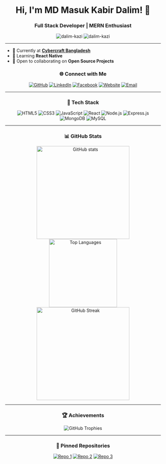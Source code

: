 <h1 align="center">Hi, I'm MD Masuk Kabir Dalim! 👋</h1>
<h3 align="center">Full Stack Developer | MERN Enthusiast</h3>

<p align="center">
  <img src="https://komarev.com/ghpvc/?username=dalim-kazi&label=Profile%20views&color=0e75b6&style=flat" alt="dalim-kazi" />
  <img src="https://img.shields.io/github/followers/dalim-kazi?label=Follow&style=social" alt="dalim-kazi" />
</p>

---

- 🔭 Currently at **[Cybercraft Bangladesh](https://nusaiba.com.bd/cybercraft/)**
- 🌱 Learning **React Native**
- 🤝 Open to collaborating on **Open Source Projects**

<h3 align="center">🌐 Connect with Me</h3>

<p align="center">
  <a href="https://github.com/dalim-kazi"><img src="https://img.shields.io/badge/GitHub-100000?style=for-the-badge&logo=github&logoColor=white" alt="GitHub"/></a>
  <a href="https://www.linkedin.com/in/md-masuk-kabir-dalim-b912532a6/"><img src="https://img.shields.io/badge/LinkedIn-0077B5?style=for-the-badge&logo=linkedin&logoColor=white" alt="LinkedIn"/></a>
  <a href="https://www.facebook.com/profile.php?id=100056822454515"><img src="https://img.shields.io/badge/Facebook-1877F2?style=for-the-badge&logo=facebook&logoColor=white" alt="Facebook"/></a>
  <a href="https://pickaboo-ee19c.web.app/"><img src="https://img.shields.io/badge/Website-4285F4?style=for-the-badge&logo=google&logoColor=white" alt="Website"/></a>
  <a href="mailto:your.email@example.com"><img src="https://img.shields.io/badge/Email-D14836?style=for-the-badge&logo=gmail&logoColor=white" alt="Email"/></a>
</p>

---

<h3 align="center">🚀 Tech Stack</h3>

<p align="center">
  <img src="https://img.shields.io/badge/HTML5-E34F26?style=for-the-badge&logo=html5&logoColor=white" alt="HTML5"/>
  <img src="https://img.shields.io/badge/CSS3-1572B6?style=for-the-badge&logo=css3&logoColor=white" alt="CSS3"/>
  <img src="https://img.shields.io/badge/JavaScript-F7DF1E?style=for-the-badge&logo=javascript&logoColor=323330" alt="JavaScript"/>
  <img src="https://img.shields.io/badge/React-61DAFB?style=for-the-badge&logo=react&logoColor=20232A" alt="React"/>
  <img src="https://img.shields.io/badge/Node.js-339933?style=for-the-badge&logo=nodedotjs&logoColor=white" alt="Node.js"/>
  <img src="https://img.shields.io/badge/Express.js-404D59?style=for-the-badge" alt="Express.js"/>
  <img src="https://img.shields.io/badge/MongoDB-4EA94B?style=for-the-badge&logo=mongodb&logoColor=white" alt="MongoDB"/>
  <img src="https://img.shields.io/badge/MySQL-4479A1?style=for-the-badge&logo=mysql&logoColor=white" alt="MySQL"/>
</p>

---

<h3 align="center">📊 GitHub Stats</h3>
<p align="center">
  <img src="https://github-readme-stats.vercel.app/api?username=dalim-kazi&show_icons=true&theme=radical" alt="GitHub stats" width="300"/>
  <img src="https://github-readme-stats.vercel.app/api/top-langs/?username=dalim-kazi&layout=compact&theme=radical" alt="Top Languages" width="220"/>
  <img src="https://streak-stats.demolab.com/?user=dalim-kazi&theme=radical" alt="GitHub Streak" width="300"/>
</p>

---

<h3 align="center">🏆 Achievements</h3>

<p align="center">
  <img src="https://github-profile-trophy.vercel.app/?username=dalim-kazi&theme=radical&no-bg=true&no-frame=true&row=1&column=7" alt="GitHub Trophies" />
</p>

---

<h3 align="center">🎯 Pinned Repositories</h3>

<p align="center">
  <a href="https://github.com/dalim-kazi/repo1"><img src="https://github-readme-stats.vercel.app/api/pin/?username=dalim-kazi&repo=repo1&theme=radical" alt="Repo 1" /></a>
  <a href="https://github.com/dalim-kazi/repo2"><img src="https://github-readme-stats.vercel.app/api/pin/?username=dalim-kazi&repo=repo2&theme=radical" alt="Repo 2" /></a>
  <a href="https://github.com/dalim-kazi/repo3"><img src="https://github-readme-stats.vercel.app/api/pin/?username=dalim-kazi&repo=repo3&theme=radical" alt="Repo 3" /></a>
</p>
